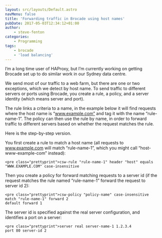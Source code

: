 ```yaml
---
layout: src/layouts/Default.astro
navMenu: false
title: 'Forwarding traffic in Brocade using host names'
pubDate: 2017-05-03T12:34:12+01:00
author:
    - steve-fenton
categories:
    - Programming
tags:
    - brocade
    - 'load balancing'
---
```


I’m a long time user of HAProxy, but I’m currently working on getting Brocade set up to do similar work in our Sydney data centre.

We send most of our traffic to a web farm, but there are one or two exceptions, which we detect by host name. To send traffic to different servers or ports using Brocade, you create a rule, a policy, and a server identity (which means server and port).

The rule links a criteria to a name, in the example below it will find requests where the host name is “www.example.com” and tag it with the name “rule-name-1”. The policy can then use the rule by name, in order to forward traffic to different servers based on whether the request matches the rule.

Here is the step-by-step version.

You first create a rule to match a host name (all requests to www.example.com will match “rule-name-1”, which you might call “host-www-example-com” instead):

```
<pre class="prettyprint">csw-rule "rule-name-1" header "host" equals "WWW.EXAMPLE.COM" case-insensitive
```
Then you create a policy for forward matching requests to a server id (if the request matches the rule named “rule-name-1” forward the request to server id 2):

```
<pre class="prettyprint">csw-policy "policy-name" case-insensitive
match "rule-name-1" forward 2
default forward 1
```
The server id is specified against the real server configuration, and identifies a port on a server:

```
<pre class="prettyprint">server real server-name-1 1.2.3.4
port 80 server-id 2
```